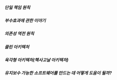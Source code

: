 ##### 단일 책임 원칙

##### 부수효과에 관한 이야기

##### 의존성 역전 원칙

##### 클린 아키텍처

##### 육각형 아키텍처(헥사고날 아키텍처)

##### 유지보수 가능한 소프트웨어를 만드는 데 어떻게 도움이 될까?